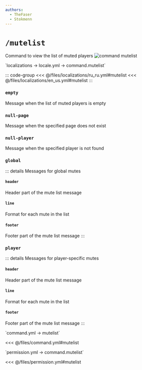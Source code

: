 ```yaml
---
authors:
  - TheFaser
  - Stokmenn
---
```


# `/mutelist`

Command to view the list of muted players
![command mutelist](/commandmutelist.png)

[//]: # (localization)
<!--@include: @/parts/words.md#localization-->
<!--@include: @/parts/words.md#path--> `localizations → locale.yml → command.mutelist`

<!--@include: @/parts/words.md#default-->

::: code-group
<<< @/files/localizations/ru_ru.yml#mutelist
<<< @/files/localizations/en_us.yml#mutelist
:::

### `empty`

Message when the list of muted players is empty

### `null-page`

Message when the specified page does not exist

### `null-player`

Message when the specified player is not found

### `global`

::: details Messages for global mutes

#### `header`

Header part of the mute list message

#### `line`

Format for each mute in the list

#### `footer`

Footer part of the mute list message
:::

### `player`

::: details Messages for player-specific mutes

#### `header`

Header part of the mute list message

#### `line`

Format for each mute in the list

#### `footer`

Footer part of the mute list message
:::

[//]: # (command.yml)
<!--@include: @/parts/words.md#setting-->
<!--@include: @/parts/words.md#path--> `command.yml → mutelist`

<!--@include: @/parts/words.md#default-->
<<< @/files/command.yml#mutelist

<!--@include: @/parts/enable.md-->
<!--@include: @/parts/perPage.md-->
<!--@include: @/parts/aliases.md-->
<!--@include: @/parts/cooldown.md-->
<!--@include: @/parts/sound.md-->

[//]: # (permission.yml)
<!--@include: @/parts/words.md#permission-->
<!--@include: @/parts/words.md#path--> `permission.yml → command.mutelist`

<!--@include: @/parts/words.md#default-->
<<< @/files/permission.yml#mutelist

<!--@include: @/parts/permission/permissionTier3.md-->
<!--@include: @/parts/permission/cooldown.md-->
<!--@include: @/parts/permission/sound.md-->